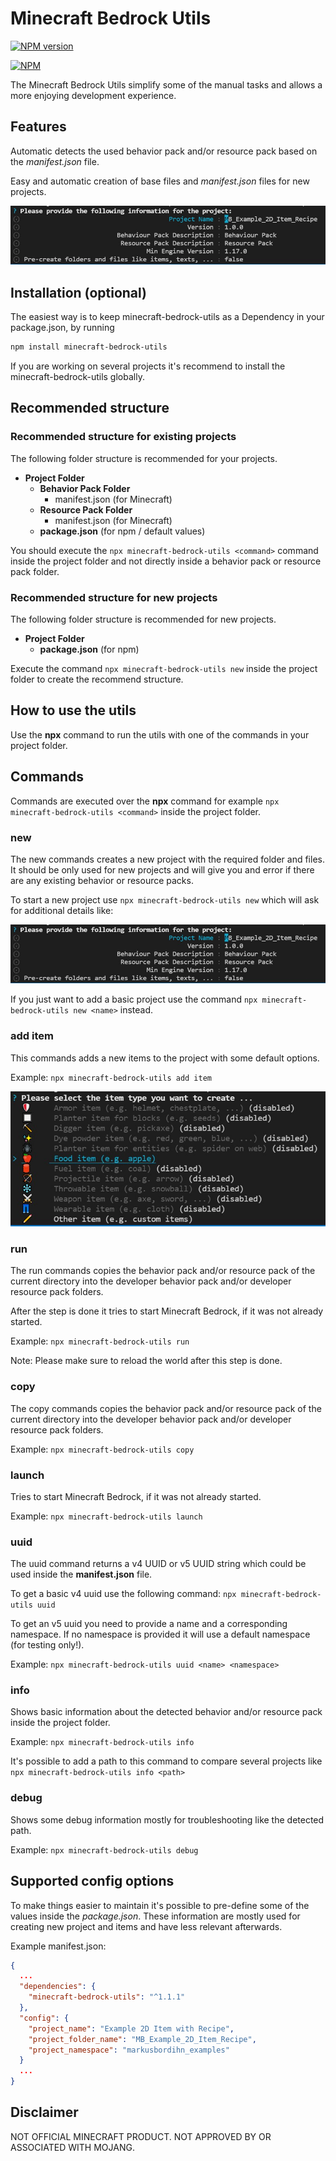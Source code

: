 # Minecraft Bedrock Utils

[![NPM version](https://img.shields.io/npm/v/minecraft-bedrock-utils.svg)](https://www.npmjs.org/package/minecraft-bedrock-utils)

[![NPM](https://nodei.co/npm/minecraft-bedrock-utils.png?downloads=true&downloadRank=true)](https://nodei.co/npm/minecraft-bedrock-utils/)

The Minecraft Bedrock Utils simplify some of the manual tasks and allows a more
enjoying development experience.

## Features

Automatic detects the used behavior pack and/or resource pack based on the
_manifest.json_ file.

Easy and automatic creation of base files and _manifest.json_ files for new
projects.

![Example Screenshot](assets/new_project_example.jpg)

## Installation (optional)

The easiest way is to keep minecraft-bedrock-utils as a Dependency in your
package.json, by running

```bash
npm install minecraft-bedrock-utils
```

If you are working on several projects it's recommend to install the
minecraft-bedrock-utils globally.

## Recommended structure

### Recommended structure for existing projects

The following folder structure is recommended for your projects.

- **Project Folder**
  - **Behavior Pack Folder**
    - manifest.json (for Minecraft)
  - **Resource Pack Folder**
    - manifest.json (for Minecraft)
  - **package.json** (for npm / default values)

You should execute the `npx minecraft-bedrock-utils <command>` command inside
the project folder and not directly inside a behavior pack or resource pack
folder.

### Recommended structure for new projects

The following folder structure is recommended for new projects.

- **Project Folder**
  - **package.json** (for npm)

Execute the command `npx minecraft-bedrock-utils new` inside the project folder
to create the recommend structure.

## How to use the utils

Use the **npx** command to run the utils with one of the commands in your
project folder.

## Commands

Commands are executed over the **npx** command for example
`npx minecraft-bedrock-utils <command>` inside the project folder.

### new

The new commands creates a new project with the required folder and files. It
should be only used for new projects and will give you and error if there are
any existing behavior or resource packs.

To start a new project use `npx minecraft-bedrock-utils new` which will ask for
additional details like:

![Example Screenshot](assets/new_project_example.jpg)

If you just want to add a basic project use the command
`npx minecraft-bedrock-utils new <name>` instead.

### add item

This commands adds a new items to the project with some default options.

Example: `npx minecraft-bedrock-utils add item`

![Example Screenshot](assets/new_item_example.jpg)

### run

The run commands copies the behavior pack and/or resource pack of the current
directory into the developer behavior pack and/or developer resource pack
folders.

After the step is done it tries to start Minecraft Bedrock, if it was not
already started.

Example: `npx minecraft-bedrock-utils run`

Note: Please make sure to reload the world after this step is done.

### copy

The copy commands copies the behavior pack and/or resource pack of the current
directory into the developer behavior pack and/or developer resource pack
folders.

Example: `npx minecraft-bedrock-utils copy`

### launch

Tries to start Minecraft Bedrock, if it was not already started.

Example: `npx minecraft-bedrock-utils launch`

### uuid

The uuid command returns a v4 UUID or v5 UUID string which could be used inside
the **manifest.json** file.

To get a basic v4 uuid use the following command:
`npx minecraft-bedrock-utils uuid`

To get an v5 uuid you need to provide a name and a corresponding namespace. If
no namespace is provided it will use a default namespace (for testing only!).

Example: `npx minecraft-bedrock-utils uuid <name> <namespace>`

### info

Shows basic information about the detected behavior and/or resource pack inside
the project folder.

Example: `npx minecraft-bedrock-utils info`

It's possible to add a path to this command to compare several projects like
`npx minecraft-bedrock-utils info <path>`

### debug

Shows some debug information mostly for troubleshooting like the detected path.

Example: `npx minecraft-bedrock-utils debug`

## Supported config options

To make things easier to maintain it's possible to pre-define some of the values inside the *package.json*.
These information are mostly used for creating new project and items and have less relevant afterwards.

Example manifest.json:

```json
{
  ...
  "dependencies": {
    "minecraft-bedrock-utils": "^1.1.1"
  },
  "config": {
    "project_name": "Example 2D Item with Recipe",
    "project_folder_name": "MB_Example_2D_Item_Recipe",
    "project_namespace": "markusbordihn_examples"
  }
  ...
}
```

## Disclaimer

NOT OFFICIAL MINECRAFT PRODUCT. NOT APPROVED BY OR ASSOCIATED WITH MOJANG.
